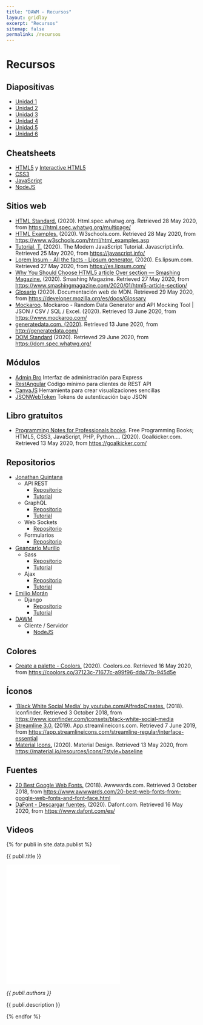 ```yaml
---
title: "DAWM - Recursos"
layout: gridlay
excerpt: "Recursos"
sitemap: false
permalink: /recursos
---
```


# Recursos

## Diapositivas
 - [Unidad 1](contenidos/diapositivas/Unidad1.rar)
 - [Unidad 2](contenidos/diapositivas/Unidad2.rar)
 - [Unidad 3](contenidos/diapositivas/Unidad3.rar)
 - [Unidad 4](contenidos/diapositivas/Unidad4.rar)
 - [Unidad 5](contenidos/diapositivas/Unidad5.rar)
 - [Unidad 6](contenidos/diapositivas/Unidad6.rar)
 
## Cheatsheets

- [HTML5](contenidos/cheatsheets/HTML5-cheat-sheet.pdf) y [Interactive HTML5](https://htmlcheatsheet.com/)
- [CSS3](contenidos/cheatsheets/css3-cheat-sheet.pdf)
- [JavaScript](contenidos/cheatsheets/javascript_cheat_sheet.pdf)
- [NodeJS](https://cheatography.com/raffi001/cheat-sheets/nodejs/)

## Sitios web

- [HTML Standard.](https://html.spec.whatwg.org/multipage/) (2020). Html.spec.whatwg.org. Retrieved 28 May 2020, from https://html.spec.whatwg.org/multipage/
- [HTML Examples.](https://www.w3schools.com/html/html_examples.asp) (2020). W3schools.com. Retrieved 28 May 2020, from https://www.w3schools.com/html/html_examples.asp
- [Tutorial, T.](https://javascript.info/) (2020). The Modern JavaScript Tutorial. Javascript.info. Retrieved 25 May 2020, from https://javascript.info/
- [Lorem Ipsum - All the facts - Lipsum generator.](https://es.lipsum.com/) (2020). Es.lipsum.com. Retrieved 27 May 2020, from https://es.lipsum.com/
- [Why You Should Choose HTML5 article Over section — Smashing Magazine.](https://www.smashingmagazine.com/2020/01/html5-article-section/) (2020). Smashing Magazine. Retrieved 27 May 2020, from https://www.smashingmagazine.com/2020/01/html5-article-section/
- [Glosario](https://developer.mozilla.org/es/docs/Glossary) (2020). Documentación web de MDN. Retrieved 29 May 2020, from https://developer.mozilla.org/es/docs/Glossary
- [Mockaroo](https://www.mockaroo.com/). Mockaroo - Random Data Generator and API Mocking Tool | JSON / CSV / SQL / Excel. (2020). Retrieved 13 June 2020, from https://www.mockaroo.com/
- [generatedata.com. (2020)](http://generatedata.com/). Retrieved 13 June 2020, from http://generatedata.com/
- [DOM Standard](https://dom.spec.whatwg.org/) (2020). Retrieved 29 June 2020, from https://dom.spec.whatwg.org/

## Módulos

 - [Admin Bro](https://github.com/SoftwareBrothers/admin-bro) Interfaz de administración para Express
 - [RestAngular](https://github.com/mgonto/restangular) Código mínimo para clientes de REST API
 - [CanvaJS](https://canvasjs.com/) Herramienta para crear visualizaciones sencillas
 - [JSONWebToken](https://www.npmjs.com/package/jsonwebtoken) Tokens de autenticación bajo JSON

## Libro gratuitos

- [Programming Notes for Professionals books](https://goalkicker.com/). Free Programming Books; HTML5, CSS3, JavaScript, PHP, Python.... (2020). Goalkicker.com. Retrieved 13 May 2020, from https://goalkicker.com/

## Repositorios
   - [Jonathan Quintana](https://github.com/jquintanas?tab=repositories)
      - API REST
        - [Repositorio](https://github.com/jquintanas/api-rest)
        - [Tutorial](contenidos/tutoriales/REST.pdf)
      - GraphQL
        - [Repositorio](https://github.com/jquintanas/graphql-DAW)
        - [Tutorial](contenidos/tutoriales/GraphQL.pdf)
      - Web Sockets
        - [Repositorio](https://github.com/jquintanas/socketio)
      - Formularios
        - [Repositorio](https://github.com/jquintanas/expressForm)
   - [Geancarlo Murillo](https://github.com/gcmurillo)
     - Sass 
       - [Repositorio](https://github.com/gcmurillo/sass)
       - [Tutorial](https://github.com/gcmurillo/sass)
     - Ajax
       - [Repositorio](https://github.com/gcmurillo/ajax_tutorial)
       - [Tutorial](https://github.com/gcmurillo/ajax_tutorial)
   - [Emilio Morán](https://github.com/emiliomoran)
      - Django
        - [Repositorio](https://github.com/emiliomoran/Django_DAW_2S_2019)
        - [Tutorial](contenidos/tutoriales/Django.pdf)
   - [DAWM](https://github.com/DAWFIEC/DAWM/)
      - Cliente / Servidor
        - [NodeJS](https://github.com/DAWFIEC/DAWM/blob/gh-pages/contenidos/tutoriales/s%26c.rar)

## Colores
  - [Create a palette - Coolors.](https://coolors.co/37123c-71677c-a99f96-dda77b-945d5e) (2020). Coolors.co. Retrieved 16 May 2020, from https://coolors.co/37123c-71677c-a99f96-dda77b-945d5e
 
## Íconos
  - ['Black White Social Media' by youtube.com/AlfredoCreates.](https://www.iconfinder.com/iconsets/black-white-social-media) (2018). Iconfinder. Retrieved 3 October 2018, from https://www.iconfinder.com/iconsets/black-white-social-media
  - [Streamline 3.0.](https://app.streamlineicons.com/streamline-regular/interface-essential) (2019). App.streamlineicons.com. Retrieved 7 June 2019, from https://app.streamlineicons.com/streamline-regular/interface-essential
  - [Material Icons.](https://material.io/resources/icons/?style=baseline) (2020). Material Design. Retrieved 13 May 2020, from https://material.io/resources/icons/?style=baseline

## Fuentes
  - [20 Best Google Web Fonts.](https://www.awwwards.com/20-best-web-fonts-from-google-web-fonts-and-font-face.html) (2018). Awwwards.com. Retrieved 3 October 2018, from https://www.awwwards.com/20-best-web-fonts-from-google-web-fonts-and-font-face.html
  - [DaFont - Descargar fuentes.](https://www.dafont.com/es/) (2020). Dafont.com. Retrieved 16 May 2020, from https://www.dafont.com/es/

## Videos

{% for publi in site.data.publist %}
<div class="row">
 <div class="col-sm-6 clearfix">
  <div class="well">
   <p><pubtit>{{ publi.title }}</pubtit></p>
   <iframe width="auto" height="315" src="{{ publi.link.url }}" frameborder="0" allow="accelerometer; autoplay; encrypted-media; gyroscope; picture-in-picture" allowfullscreen></iframe>
   <p><em>{{ publi.authors }}</em></p>
   <p> {{ publi.description }}</p>
 </div>
</div>
{% endfor %}

<p> &nbsp; </p>
